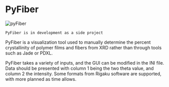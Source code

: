 # PyFiber
![pyFiber](https://user-images.githubusercontent.com/71855260/150607476-3baf341f-54a8-4799-aec4-ebb21cea910f.png)

```
PyFiber is in development as a side project
```

PyFiber is a visualization tool used to manually determine the percent crystallinity of polymer films and fibers from XRD rather than through tools such as Jade or PDXL. 

PyFiber takes a variety of inputs, and the GUI can be modified in the INI file. Data should be presented with column 1 being the two theta value, and column 2 the intensity. Some formats from Rigaku software are supported, with more planned as time allows.
